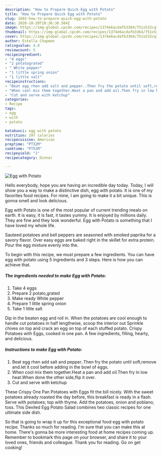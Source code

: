 ```yaml
---
description: "How to Prepare Quick Egg with Potato"
title: "How to Prepare Quick Egg with Potato"
slug: 1692-how-to-prepare-quick-egg-with-potato
date: 2020-10-20T18:36:30.504Z
image: https://img-global.cpcdn.com/recipes/1374e6acdafb3364/751x532cq70/egg-with-potato-recipe-main-photo.jpg
thumbnail: https://img-global.cpcdn.com/recipes/1374e6acdafb3364/751x532cq70/egg-with-potato-recipe-main-photo.jpg
cover: https://img-global.cpcdn.com/recipes/1374e6acdafb3364/751x532cq70/egg-with-potato-recipe-main-photo.jpg
author: Estella Chapman
ratingvalue: 4.8
reviewcount: 5
recipeingredient:
- "4 eggs"
- "2 potatograted"
- " White pepper"
- "1 little spring onion"
- "1 little salt"
recipeinstructions:
- "Beat egg rhen add salt and pepper..Then fry the potato until soft,remove and.let it cool before adding in the bowl of eggs."
- "When cool mix them together.Heat a pan and add oil.Then fry in low heat.When done the other side,flip it over."
- "Cut and serve with ketchup"
categories:
- Recipe
tags:
- egg
- with
- potato

katakunci: egg with potato 
nutrition: 297 calories
recipecuisine: American
preptime: "PT32M"
cooktime: "PT52M"
recipeyield: "1"
recipecategory: Dinner

---
```



![Egg with Potato](https://img-global.cpcdn.com/recipes/1374e6acdafb3364/751x532cq70/egg-with-potato-recipe-main-photo.jpg)

Hello everybody, hope you are having an incredible day today. Today, I will show you a way to make a distinctive dish, egg with potato. It is one of my favorites food recipes. For mine, I am going to make it a bit unique. This is gonna smell and look delicious.

Egg with Potato is one of the most popular of current trending meals on earth. It is easy, it is fast, it tastes yummy. It is enjoyed by millions daily. They are fine and they look wonderful. Egg with Potato is something that I have loved my whole life.

Sauteed potatoes and bell peppers are seasoned with smoked paprika for a savory flavor. Over easy eggs are baked right in the skillet for extra protein. Pour the egg mixture evenly into the.


To begin with this recipe, we must prepare a few ingredients. You can have egg with potato using 5 ingredients and 3 steps. Here is how you can achieve that.

<!--inarticleads1-->

##### The ingredients needed to make Egg with Potato:

1. Take 4 eggs
1. Prepare 2 potato,grated
1. Make ready  White pepper
1. Prepare 1 little spring onion
1. Take 1 little salt


Dip in the beaten egg and roll in. When the potatoes are cool enough to handle cut potatoes in half lengthwise, scoop the interior out Sprinkle chives on top and crack an egg on top of each stuffed potato. Crispy Potatoes with Eggs, cooked in one pan. A few ingredients, filling, hearty, and delicious. 

<!--inarticleads2-->

##### Instructions to make Egg with Potato:

1. Beat egg rhen add salt and pepper..Then fry the potato until soft,remove and.let it cool before adding in the bowl of eggs.
1. When cool mix them together.Heat a pan and add oil.Then fry in low heat.When done the other side,flip it over.
1. Cut and serve with ketchup


These Crispy One Pan Potatoes with Eggs fit the bill nicely. With the sweet potatoes already roasted the day before, this breakfast is ready in a flash. Serve with potatoes; top with thyme. Add the potatoes, onion and poblano; toss. This Deviled Egg Potato Salad combines two classic recipes for one ultimate side dish. 

So that is going to wrap it up for this exceptional food egg with potato recipe. Thanks so much for reading. I'm sure that you can make this at home. There's gonna be more interesting food at home recipes coming up. Remember to bookmark this page on your browser, and share it to your loved ones, friends and colleague. Thank you for reading. Go on get cooking!
